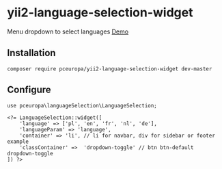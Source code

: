 # yii2-language-selection-widget
Menu dropdown to select languages
[Demo](https://pceuropa.net/yii2-extensions/yii2-language-selection-widget)

## Installation
```
composer require pceuropa/yii2-language-selection-widget dev-master
```
## Configure

```
use pceuropa\languageSelection\LanguageSelection;

<?= LanguageSelection::widget([
	'language' => ['pl', 'en', 'fr', 'nl', 'de'],
	'languageParam' => 'language',
	'container' => 'li', // li for navbar, div for sidebar or footer example
	'classContainer' =>  'dropdown-toggle' // btn btn-default dropdown-toggle
]) ?>
```



